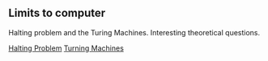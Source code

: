 ## Limits to computer

Halting problem and the Turing Machines. Interesting theoretical questions. 

[Halting Problem](https://www.youtube.com/watch?v=t37GQgUPa6k&ab_channel=UpandAtom)
[Turning Machines](https://www.youtube.com/watch?v=PLVCscCY4xI&ab_channel=UpandAtom)
